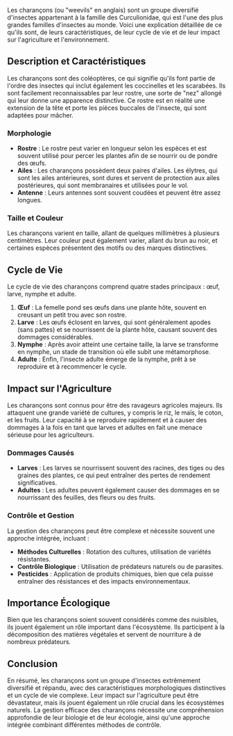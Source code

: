 Les charançons (ou "weevils" en anglais) sont un groupe diversifié d'insectes appartenant à la famille des Curculionidae, qui est l'une des plus grandes familles d'insectes au monde. Voici une explication détaillée de ce qu'ils sont, de leurs caractéristiques, de leur cycle de vie et de leur impact sur l'agriculture et l'environnement.

## Description et Caractéristiques

Les charançons sont des coléoptères, ce qui signifie qu'ils font partie de l'ordre des insectes qui inclut également les coccinelles et les scarabées. Ils sont facilement reconnaissables par leur rostre, une sorte de "nez" allongé qui leur donne une apparence distinctive. Ce rostre est en réalité une extension de la tête et porte les pièces buccales de l'insecte, qui sont adaptées pour mâcher.

### Morphologie

- **Rostre** : Le rostre peut varier en longueur selon les espèces et est souvent utilisé pour percer les plantes afin de se nourrir ou de pondre des œufs.
- **Ailes** : Les charançons possèdent deux paires d'ailes. Les élytres, qui sont les ailes antérieures, sont dures et servent de protection aux ailes postérieures, qui sont membranaires et utilisées pour le vol.
- **Antenne** : Leurs antennes sont souvent coudées et peuvent être assez longues.

### Taille et Couleur

Les charançons varient en taille, allant de quelques millimètres à plusieurs centimètres. Leur couleur peut également varier, allant du brun au noir, et certaines espèces présentent des motifs ou des marques distinctives.

## Cycle de Vie

Le cycle de vie des charançons comprend quatre stades principaux : œuf, larve, nymphe et adulte.

1. **Œuf** : La femelle pond ses œufs dans une plante hôte, souvent en creusant un petit trou avec son rostre.
2. **Larve** : Les œufs éclosent en larves, qui sont généralement apodes (sans pattes) et se nourrissent de la plante hôte, causant souvent des dommages considérables.
3. **Nymphe** : Après avoir atteint une certaine taille, la larve se transforme en nymphe, un stade de transition où elle subit une métamorphose.
4. **Adulte** : Enfin, l'insecte adulte émerge de la nymphe, prêt à se reproduire et à recommencer le cycle.

## Impact sur l'Agriculture

Les charançons sont connus pour être des ravageurs agricoles majeurs. Ils attaquent une grande variété de cultures, y compris le riz, le maïs, le coton, et les fruits. Leur capacité à se reproduire rapidement et à causer des dommages à la fois en tant que larves et adultes en fait une menace sérieuse pour les agriculteurs.

### Dommages Causés

- **Larves** : Les larves se nourrissent souvent des racines, des tiges ou des graines des plantes, ce qui peut entraîner des pertes de rendement significatives.
- **Adultes** : Les adultes peuvent également causer des dommages en se nourrissant des feuilles, des fleurs ou des fruits.

### Contrôle et Gestion

La gestion des charançons peut être complexe et nécessite souvent une approche intégrée, incluant :

- **Méthodes Culturelles** : Rotation des cultures, utilisation de variétés résistantes.
- **Contrôle Biologique** : Utilisation de prédateurs naturels ou de parasites.
- **Pesticides** : Application de produits chimiques, bien que cela puisse entraîner des résistances et des impacts environnementaux.

## Importance Écologique

Bien que les charançons soient souvent considérés comme des nuisibles, ils jouent également un rôle important dans l'écosystème. Ils participent à la décomposition des matières végétales et servent de nourriture à de nombreux prédateurs.

## Conclusion

En résumé, les charançons sont un groupe d'insectes extrêmement diversifié et répandu, avec des caractéristiques morphologiques distinctives et un cycle de vie complexe. Leur impact sur l'agriculture peut être dévastateur, mais ils jouent également un rôle crucial dans les écosystèmes naturels. La gestion efficace des charançons nécessite une compréhension approfondie de leur biologie et de leur écologie, ainsi qu'une approche intégrée combinant différentes méthodes de contrôle.